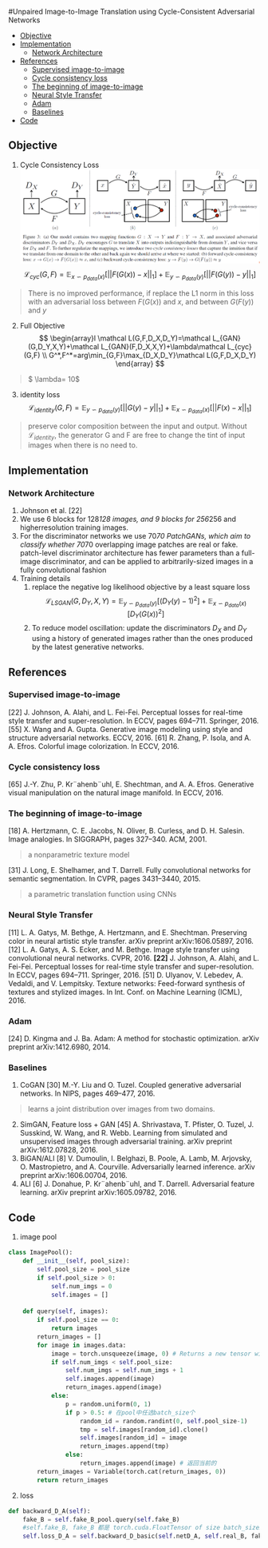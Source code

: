 
#Unpaired Image-to-Image Translation using Cycle-Consistent Adversarial Networks


<!-- toc orderedList:0 depthFrom:1 depthTo:6 -->

* [Objective](#objective)
* [Implementation](#implementation)
  * [Network Architecture](#network-architecture)
* [References](#references)
  * [Supervised image-to-image](#supervised-image-to-image)
  * [Cycle consistency loss](#cycle-consistency-loss)
  * [The beginning of image-to-image](#the-beginning-of-image-to-image)
  * [Neural Style Transfer](#neural-style-transfer)
  * [Adam](#adam)
  * [Baselines](#baselines)
* [Code](#code)

<!-- tocstop -->


## Objective
1. Cycle Consistency Loss
![cycle](./.assets/cycle.png)
$$ \mathcal L_{cyc}(G,F)=\mathbb E_{x\backsim p_{data}(x)}[||F(G(x))-x||_1]+\mathbb E_{y\backsim p_{data}(y)}[||F(G(y))-y||_1]$$
> There is no improved performance, if replace the L1 norm in this loss with an adversarial loss between $F(G(x))$ and $x$, and between $G(F(y))$ and $y$

2. Full Objective
$$
\begin{array}l
\mathcal L(G,F,D_X,D_Y)=\mathcal L_{GAN}(G,D_Y,X,Y)+\mathcal L_{GAN}(F,D_X,X,Y)+\lambda\mathcal L_{cyc}(G,F) \\
G^*,F^*=arg\min_{G,F}\max_{D_X,D_Y}\mathcal L(G,F,D_X,D_Y)
\end{array}
$$
> $ \lambda= 10$

3. identity loss
$$ \mathcal L_{identity}(G,F)=\mathbb E_{y\backsim p_{data}(y)}[||G(y)-y||_1]+\mathbb E_{x\backsim p_{data}(x)}[||F(x)-x||_1] $$
> preserve color composition between the input and output. Without $\mathcal L_{identity}$, the generator G and F are free to change the tint of input images when there is no need to.

## Implementation
### Network Architecture
1. Johnson et al. [22]
2. We use 6 blocks for 128*128 images, and 9 blocks for 256*256 and higherresolution training images.
3. For the discriminator networks we use 70*70 PatchGANs, which aim to classify whether 70*70 overlapping image patches are real or fake. patch-level discriminator architecture has fewer parameters than a full-image discriminator, and can be applied to arbitrarily-sized images in a fully convolutional fashion
4. Training details
   1. replace the negative log likelihood objective by a least square loss
    $$\mathcal L_{LSGAN}(G,D_Y,X,Y)=\mathbb E_{y\backsim p_{data}(y)}[(D_Y(y)-1)^2]+\mathbb E_{x\backsim p_{data}(x)}[D_Y(G(x))^2]$$
    2. To reduce model oscillation: update the discriminators $D_X$ and $D_Y$ using a history of generated images rather than the ones produced by the latest generative networks.

## References

### Supervised image-to-image
[22] J. Johnson, A. Alahi, and L. Fei-Fei. Perceptual losses for real-time style transfer and super-resolution. In ECCV, pages 694–711. Springer, 2016.
[55] X. Wang and A. Gupta. Generative image modeling using style and structure adversarial networks. ECCV, 2016.
[61] R. Zhang, P. Isola, and A. A. Efros. Colorful image colorization. In ECCV, 2016.

### Cycle consistency loss
[65] J.-Y. Zhu, P. Kr¨ahenb¨uhl, E. Shechtman, and A. A. Efros. Generative visual manipulation on the natural image manifold. In ECCV, 2016.

### The beginning of image-to-image
[18] A. Hertzmann, C. E. Jacobs, N. Oliver, B. Curless, and D. H. Salesin. Image analogies. In SIGGRAPH, pages 327–340. ACM, 2001.
> a nonparametric texture model

[31] J. Long, E. Shelhamer, and T. Darrell. Fully convolutional networks for semantic segmentation. In CVPR, pages 3431–3440, 2015.
> a parametric translation function using CNNs

### Neural Style Transfer
[11] L. A. Gatys, M. Bethge, A. Hertzmann, and E. Shechtman. Preserving color in neural artistic style transfer. arXiv preprint arXiv:1606.05897, 2016.
[12] L. A. Gatys, A. S. Ecker, and M. Bethge. Image style transfer using convolutional neural networks. CVPR, 2016.
**[22]** J. Johnson, A. Alahi, and L. Fei-Fei. Perceptual losses for real-time style transfer and super-resolution. In ECCV, pages 694–711. Springer, 2016.
[51] D. Ulyanov, V. Lebedev, A. Vedaldi, and V. Lempitsky. Texture networks: Feed-forward synthesis of textures and stylized images. In Int. Conf. on Machine
Learning (ICML), 2016.

### Adam
[24] D. Kingma and J. Ba. Adam: A method for stochastic optimization. arXiv preprint arXiv:1412.6980, 2014.

### Baselines
1. CoGAN
[30] M.-Y. Liu and O. Tuzel. Coupled generative adversarial networks. In NIPS, pages 469–477, 2016.
>learns a joint distribution over images from two domains.

2. SimGAN, Feature loss + GAN
[45] A. Shrivastava, T. Pfister, O. Tuzel, J. Susskind, W. Wang, and R. Webb. Learning from simulated and unsupervised images through adversarial training. arXiv preprint arXiv:1612.07828, 2016.
3. BiGAN/ALI
[8] V. Dumoulin, I. Belghazi, B. Poole, A. Lamb, M. Arjovsky, O. Mastropietro, and A. Courville. Adversarially learned inference. arXiv preprint arXiv:1606.00704, 2016.
4. ALI
[6] J. Donahue, P. Kr¨ahenb¨uhl, and T. Darrell. Adversarial feature learning. arXiv preprint arXiv:1605.09782, 2016.

## Code
1. image pool
```python
class ImagePool():
    def __init__(self, pool_size):
        self.pool_size = pool_size
        if self.pool_size > 0:
            self.num_imgs = 0
            self.images = []

    def query(self, images):
        if self.pool_size == 0:
            return images
        return_images = []
        for image in images.data:
            image = torch.unsqueeze(image, 0) # Returns a new tensor with a dimension of size one inserted at the specified position.
            if self.num_imgs < self.pool_size:
                self.num_imgs = self.num_imgs + 1
                self.images.append(image)
                return_images.append(image)
            else:
                p = random.uniform(0, 1)
                if p > 0.5: # 在pool中任选batch_size个
                    random_id = random.randint(0, self.pool_size-1)
                    tmp = self.images[random_id].clone()
                    self.images[random_id] = image
                    return_images.append(tmp)
                else:
                    return_images.append(image) # 返回当前的
        return_images = Variable(torch.cat(return_images, 0))
        return return_images
```

2. loss
```python
def backward_D_A(self):
    fake_B = self.fake_B_pool.query(self.fake_B)
    #self.fake_B, fake_B 都是 torch.cuda.FloatTensor of size batch_sizex3x256x256
    self.loss_D_A = self.backward_D_basic(self.netD_A, self.real_B, fake_B)
```
